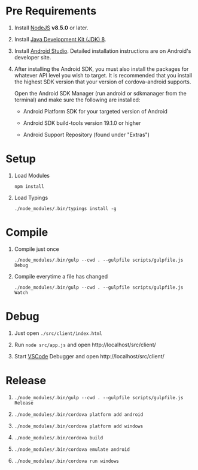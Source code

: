 # Pre Requirements

1. Install [NodeJS](https://nodejs.org/en/) **v8.5.0** or later.

2. Install [Java Development Kit (JDK) 8](http://www.oracle.com/technetwork/java/javase/downloads/jdk8-downloads-2133151.html).

3. Install [Android Studio](https://developer.android.com/studio/index.html). Detailed installation instructions are on Android's developer site.

4. After installing the Android SDK, you must also install the packages for whatever API level you wish to target. It is recommended that you install the highest SDK version that your version of cordova-android supports.

   Open the Android SDK Manager (run android or sdkmanager from the terminal) and make sure the following are installed:

   + Android Platform SDK for your targeted version of Android
   
   + Android SDK build-tools version 19.1.0 or higher
   
   + Android Support Repository (found under "Extras")

# Setup

1. Load Modules

   `npm install`

2. Load Typings

   `./node_modules/.bin/typings install -g`

# Compile

1. Compile just once

   `./node_modules/.bin/gulp --cwd . --gulpfile scripts/gulpfile.js Debug`
   
2. Compile everytime a file has changed

   `./node_modules/.bin/gulp --cwd . --gulpfile scripts/gulpfile.js Watch`

# Debug

1. Just open `./src/client/index.html`

2. Run `node src/app.js` and open http://localhost/src/client/

3. Start [VSCode](https://code.visualstudio.com/) Debugger and open http://localhost/src/client/

# Release

1.  `./node_modules/.bin/gulp --cwd . --gulpfile scripts/gulpfile.js Release`

2. `./node_modules/.bin/cordova platform add android`

3. `./node_modules/.bin/cordova platform add windows`

4. `./node_modules/.bin/cordova build`

5. `./node_modules/.bin/cordova emulate android`

6. `./node_modules/.bin/cordova run windows`
